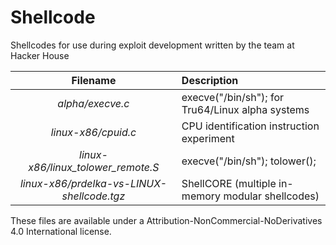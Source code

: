 # Shellcode

Shellcodes for use during exploit development written by the team at Hacker House

| Filename | Description |
| :---: | :--- |
| *alpha/execve.c* | execve("/bin/sh"); for Tru64/Linux alpha systems | 
| *linux-x86/cpuid.c* | CPU identification instruction experiment | 
| *linux-x86/linux_tolower_remote.S* | execve("/bin/sh"); tolower(); | 
| *linux-x86/prdelka-vs-LINUX-shellcode.tgz* | ShellCORE (multiple in-memory modular shellcodes) |

These files are available under a Attribution-NonCommercial-NoDerivatives 4.0 International license.

